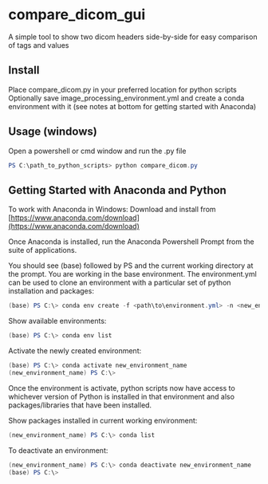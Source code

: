 # compare_dicom_gui

A simple tool to show two dicom headers side-by-side for easy comparison of tags and values

## Install

Place compare_dicom.py in your preferred location for python scripts
Optionally save image_processing_environment.yml and create a conda environment with it (see notes at bottom for getting started with Anaconda)

## Usage (windows)

Open a powershell or cmd window and run the .py file

```powershell
PS C:\path_to_python_scripts> python compare_dicom.py
```

## Getting Started with Anaconda and Python

To work with Anaconda in Windows:
Download and install from [https://www.anaconda.com/download](https://www.anaconda.com/download)

Once Anaconda is installed, run the Anaconda Powershell Prompt from the suite of applications.

You should see (base) followed by PS and the current working directory at the prompt. You are working in the base environment. The environment.yml can be used to clone an environment with a particular set of python installation and packages:

```powershell
(base) PS C:\> conda env create -f <path\to\environment.yml> -n <new_environment_name>
```

Show available environments:

```powershell
(base) PS C:\> conda env list
```

Activate the newly created environment:

```powershell
(base) PS C:\> conda activate new_environment_name
(new_environment_name) PS C:\>
```

Once the environment is activate, python scripts now have access to whichever version of Python is installed in that environment and also packages/libraries that have been installed.

Show packages installed in current working environment:

```powershell
(new_environment_name) PS C:\> conda list
```

To deactivate an environment:

```powershell
(new_environment_name) PS C:\> conda deactivate new_environment_name
(base) PS C:\>
```
